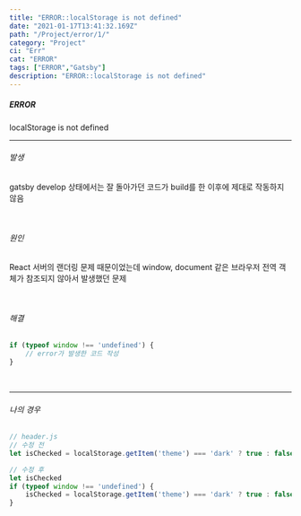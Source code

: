 ```yaml
---
title: "ERROR::localStorage is not defined"
date: "2021-01-17T13:41:32.169Z"
path: "/Project/error/1/"
category: "Project"
ci: "Err"
cat: "ERROR"
tags: ["ERROR","Gatsby"]
description: "ERROR::localStorage is not defined"
---
```




##### ERROR

localStorage is not defined

<hr />

###### 발생

gatsby develop 상태에서는 잘 돌아가던 코드가 build를 한 이후에 제대로 작동하지 않음

<br />

###### 원인

React 서버의 랜더링 문제 때문이었는데 window, document 같은 브라우저 전역 객체가 참조되지 않아서 발생했던 문제

<br />

###### 해결

```javascript
if (typeof window !== 'undefined') {
    // error가 발생한 코드 작성
}
```

<br />

<hr />

###### 나의 경우

```javascript
// header.js
// 수정 전
let isChecked = localStorage.getItem('theme') === 'dark' ? true : false;
```

```javascript
// 수정 후
let isChecked
if (typeof window !== 'undefined') {
    isChecked = localStorage.getItem('theme') === 'dark' ? true : false;
}
```

